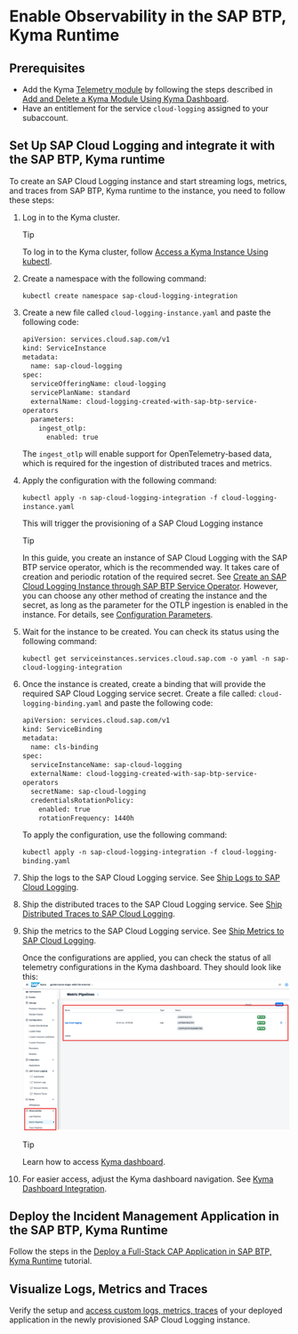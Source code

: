 # Enable Observability in the SAP BTP, Kyma Runtime

## Prerequisites

- Add the Kyma [Telemetry module](https://help.sap.com/docs/btp/sap-business-technology-platform/kyma-telemetry-module) by following the steps described in [Add and Delete a Kyma Module Using Kyma Dashboard](https://help.sap.com/docs/btp/sap-business-technology-platform/enable-and-disable-kyma-module).
- Have an entitlement for the service `cloud-logging` assigned to your subaccount.

## Set Up SAP Cloud Logging and integrate it with the SAP BTP, Kyma runtime

To create an SAP Cloud Logging instance and start streaming logs, metrics, and traces from SAP BTP, Kyma runtime to the instance, you need to follow these steps:

1. Log in to the Kyma cluster.

   > [!TIP]
   > To log in to the Kyma cluster, follow [Access a Kyma Instance Using kubectl](https://help.sap.com/docs/btp/sap-business-technology-platform/access-kyma-instance-using-kubectl).

1. Create a namespace with the following command:
   
    ``` 
    kubectl create namespace sap-cloud-logging-integration 
    ```

1. Create a new file called `cloud-logging-instance.yaml` and paste the following code:

    ```
    apiVersion: services.cloud.sap.com/v1
    kind: ServiceInstance
    metadata:
      name: sap-cloud-logging
    spec:
      serviceOfferingName: cloud-logging
      servicePlanName: standard
      externalName: cloud-logging-created-with-sap-btp-service-operators
      parameters:
        ingest_otlp:
          enabled: true
    ```
    The `ingest_otlp` will enable support for OpenTelemetry-based data, which is required for the ingestion of distributed traces and metrics.

1. Apply the configuration with the following command:

    ```
    kubectl apply -n sap-cloud-logging-integration -f cloud-logging-instance.yaml 
    ```
    This will trigger the provisioning of a SAP Cloud Logging instance
   > [!TIP]
   > In this guide, you create an instance of SAP Cloud Logging with the SAP BTP service operator, which is the recommended way. It takes care of creation and periodic rotation of the required secret. See [Create an SAP Cloud Logging Instance through SAP BTP Service Operator](https://help.sap.com/docs/cloud-logging/cloud-logging/create-sap-cloud-logging-instance-through-sap-btp-service-operator).
   However, you can choose any other method of creating the instance and the secret, as long as the parameter for the OTLP ingestion is enabled in the instance. For details, see [Configuration Parameters](https://help.sap.com/docs/cloud-logging/cloud-logging/configuration-parameters).

1. Wait for the instance to be created. You can check its status using the following command:

    ```
    kubectl get serviceinstances.services.cloud.sap.com -o yaml -n sap-cloud-logging-integration
    ```
1. Once the instance is created, create a binding that will provide the required SAP Cloud Logging service secret. Create a file called: `cloud-logging-binding.yaml` and paste the following code: 

    ```
    apiVersion: services.cloud.sap.com/v1
    kind: ServiceBinding
    metadata:
      name: cls-binding
    spec:
      serviceInstanceName: sap-cloud-logging
      externalName: cloud-logging-created-with-sap-btp-service-operators
      secretName: sap-cloud-logging
      credentialsRotationPolicy:
        enabled: true
        rotationFrequency: 1440h

    ```
    To apply the configuration, use the following command:
    ```
    kubectl apply -n sap-cloud-logging-integration -f cloud-logging-binding.yaml
    ```
    
1. Ship the logs to the SAP Cloud Logging service. See [Ship Logs to SAP Cloud Logging](https://help.sap.com/docs/btp/sap-business-technology-platform/integrate-with-sap-cloud-logging?ship-logs-to-sap-cloud-logging).

1. Ship the distributed traces to the SAP Cloud Logging service. See [Ship Distributed Traces to SAP Cloud Logging](https://help.sap.com/docs/btp/sap-business-technology-platform/integrate-with-sap-cloud-logging?ship-distributed-traces-to-sap-cloud-logging).

1. Ship the metrics to the SAP Cloud Logging service. See [Ship Metrics to SAP Cloud Logging](https://help.sap.com/docs/btp/sap-business-technology-platform/integrate-with-sap-cloud-logging?ship-metrics-to-sap-cloud-logging).

    Once the configurations are applied, you can check the status of all telemetry configurations in the Kyma dashboard. They should look like this: 
    <img src="./images/pipelines.png" />

    > [!TIP]
    > Learn how to access [Kyma dashboard](https://learning.sap.com/learning-journeys/deliver-side-by-side-extensibility-based-on-sap-btp-kyma-runtime/using-the-kyma-dashboard_d23b12a1-d17c-491d-a80b-cb78039e317e).

1.  For easier access, adjust the Kyma dashboard navigation. See [Kyma Dashboard Integration](https://help.sap.com/docs/btp/sap-business-technology-platform/integrate-with-sap-cloud-logging?locale=en-US&version=Cloud#set-up-kyma-dashboard-integration).

## Deploy the Incident Management Application in the SAP BTP, Kyma Runtime

Follow the steps in the [Deploy a Full-Stack CAP Application in SAP BTP, Kyma Runtime](https://developers.sap.com/group.deploy-full-stack-cap-kyma-runtime.html) tutorial.

## Visualize Logs, Metrics and Traces

Verify the setup and [access custom logs, metrics, traces](./6-test-the-flow.md) of your deployed application in the newly provisioned SAP Cloud Logging instance.
